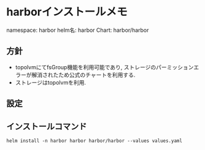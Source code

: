 # harborインストールメモ
namespace: harbor
helm名: harbor
Chart: harbor/harbor


## 方針
- topolvmにてfsGroup機能を利用可能であり, ストレージのパーミッションエラーが解消されたため公式のチャートを利用する.
- ストレージはtopolvmを利用.

## 設定


## インストールコマンド
```
helm install -n harbor harbor harbor/harbor --values values.yaml
```
